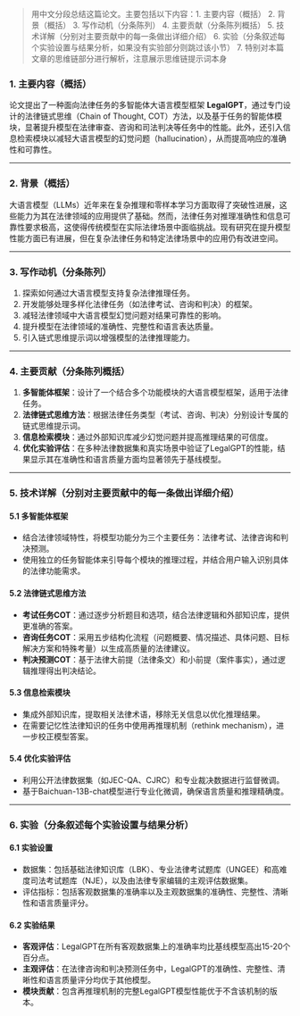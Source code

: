 >用中文分段总结这篇论文。主要包括以下内容：1. 主要内容（概括） 2. 背景（概括） 3. 写作动机（分条陈列） 4. 主要贡献（分条陈列概括） 5. 技术详解（分别对主要贡献中的每一条做出详细介绍） 6. 实验（分条叙述每个实验设置与结果分析，如果没有实验部分则跳过该小节） 7. 特别对本篇文章的思维链部分进行解析，注意展示思维链提示词本身
### 1. 主要内容（概括）

论文提出了一种面向法律任务的多智能体大语言模型框架 **LegalGPT**，通过专门设计的法律链式思维（Chain of Thought, COT）方法，以及基于任务的智能体模块，显著提升模型在法律审查、咨询和司法判决等任务中的性能。此外，还引入信息检索模块以减轻大语言模型的幻觉问题（hallucination），从而提高响应的准确性和可靠性。

---

### 2. 背景（概括）

大语言模型（LLMs）近年来在复杂推理和零样本学习方面取得了突破性进展，这些能力为其在法律领域的应用提供了基础。然而，法律任务对推理准确性和信息可靠性要求极高，这使得传统模型在实际法律场景中面临挑战。现有研究在提升模型性能方面已有进展，但在复杂法律任务和特定法律场景中的应用仍有改进空间。

---

### 3. 写作动机（分条陈列）

1. 探索如何通过大语言模型支持复杂法律推理任务。
2. 开发能够处理多样化法律任务（如法律考试、咨询和判决）的框架。
3. 减轻法律领域中大语言模型幻觉问题对结果可靠性的影响。
4. 提升模型在法律领域的准确性、完整性和语言表达质量。
5. 引入链式思维提示词以增强模型的法律推理能力。

---

### 4. 主要贡献（分条陈列概括）

1. **多智能体框架**：设计了一个结合多个功能模块的大语言模型框架，适用于法律任务。
2. **法律链式思维方法**：根据法律任务类型（考试、咨询、判决）分别设计专属的链式思维提示词。
3. **信息检索模块**：通过外部知识库减少幻觉问题并提高推理结果的可信度。
4. **优化实验评估**：在多种法律数据集和真实场景中验证了LegalGPT的性能，结果显示其在准确性和语言质量方面均显著领先于基线模型。

---

### 5. 技术详解（分别对主要贡献中的每一条做出详细介绍）

#### 5.1 多智能体框架

- 结合法律领域特性，将模型功能分为三个主要任务：法律考试、法律咨询和判决预测。
- 使用独立的任务智能体来引导每个模块的推理过程，并结合用户输入识别具体的法律功能需求。

#### 5.2 法律链式思维方法

- **考试任务COT**：通过逐步分析题目和选项，结合法律逻辑和外部知识库，提供更准确的答案。
- **咨询任务COT**：采用五步结构化流程（问题概要、情况描述、具体问题、目标解决方案和特殊考量）以生成高质量的法律建议。
- **判决预测COT**：基于法律大前提（法律条文）和小前提（案件事实），通过逻辑推理得出判决结论。

#### 5.3 信息检索模块

- 集成外部知识库，提取相关法律术语，移除无关信息以优化推理结果。
- 在需要记忆性法律知识的任务中使用再推理机制（rethink mechanism），进一步校正模型答案。

#### 5.4 优化实验评估

- 利用公开法律数据集（如JEC-QA、CJRC）和专业裁决数据进行监督微调。
- 基于Baichuan-13B-chat模型进行专业化微调，确保语言质量和推理精确度。

---

### 6. 实验（分条叙述每个实验设置与结果分析）

#### 6.1 实验设置

- 数据集：包括基础法律知识库（LBK）、专业法律考试题库（UNGEE）和高难度司法考试题库（NJE），以及由法律专家编辑的主观评估数据集。
- 评估指标：包括客观数据集的准确率以及主观数据集的准确性、完整性、清晰性和语言质量评分。

#### 6.2 实验结果

- **客观评估**：LegalGPT在所有客观数据集上的准确率均比基线模型高出15-20个百分点。
- **主观评估**：在法律咨询和判决预测任务中，LegalGPT的准确性、完整性、清晰性和语言质量评分均优于其他模型。
- **模块贡献**：包含再推理机制的完整LegalGPT模型性能优于不含该机制的版本。
